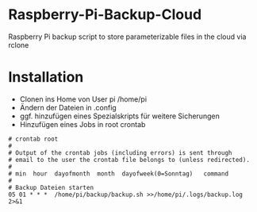 # Raspberry-Pi-Backup-Cloud
Raspberry Pi backup script to store parameterizable files in the cloud via rclone

# Installation
- Clonen ins Home von User pi /home/pi
- Ändern der Dateien in .config
- ggf. hinzufügen eines Spezialskripts für weitere Sicherungen
- Hinzufügen eines Jobs in root crontab


```
# crontab root
#
# Output of the crontab jobs (including errors) is sent through
# email to the user the crontab file belongs to (unless redirected).
#
# min  hour  dayofmonth  month  dayofweek(0=Sonntag)   command
#
# Backup Dateien starten
05 01 * * *  /home/pi/backup/backup.sh >>/home/pi/.logs/backup.log 2>&1
```
